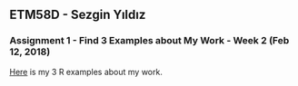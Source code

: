 ## ETM58D - Sezgin Yıldız

### Assignment 1 - Find 3 Examples about My Work - Week 2 (Feb 12, 2018)

[Here](https://github.com/BOUN-ETM58D/pj-SezginYildiz/blob/master/Assignment1.html) is my 3 R examples about my work.

